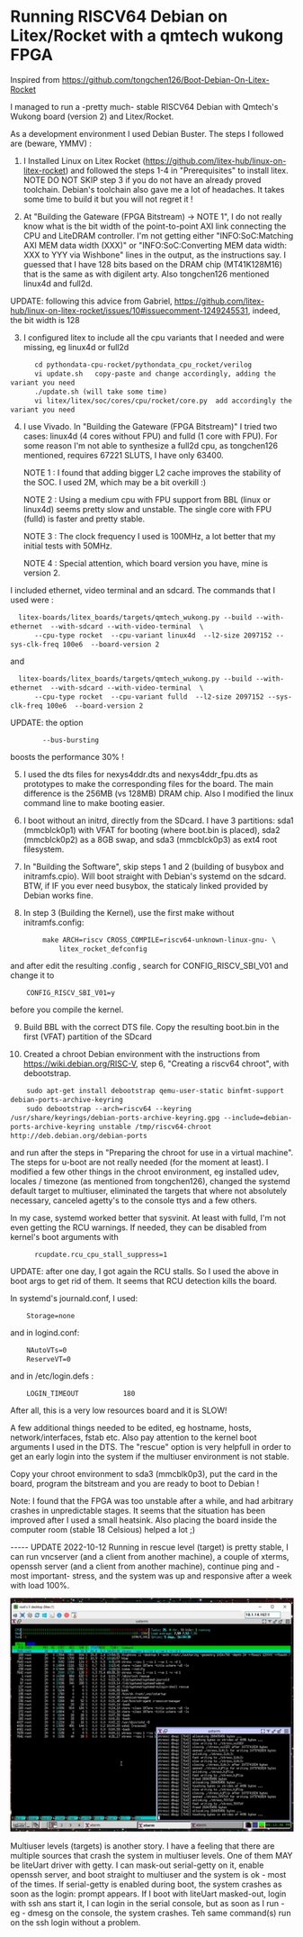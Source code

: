 # Running RISCV64 Debian on Litex/Rocket with a qmtech wukong FPGA

Inspired from https://github.com/tongchen126/Boot-Debian-On-Litex-Rocket 

I managed to run a -pretty much- stable RISCV64 Debian with Qmtech's Wukong board (version 2) and Litex/Rocket.

As a development environment I used Debian Buster. The steps I followed are (beware, YMMV) :

1) I Installed Linux on Litex Rocket (https://github.com/litex-hub/linux-on-litex-rocket) and followed the steps 1-4 in "Prerequisites" to install litex.
NOTE DO NOT SKIP step 3 if you do not have an already proved toolchain. Debian's toolchain also gave me a lot of headaches. It takes some time to build it but you will not regret it ! 

2) At "Building the Gateware (FPGA Bitstream) -> NOTE 1", I do not really know what is the bit width of the point-to-point AXI link connecting the CPU and LiteDRAM controller. 
I'm not getting either "INFO:SoC:Matching AXI MEM data width (XXX)" or "INFO:SoC:Converting MEM data width: XXX to YYY via Wishbone" lines in the output, as the instructions say. 
I guessed that I have 128 bits based on the DRAM chip (MT41K128M16) that is the same as with digilent arty. Also tongchen126 mentioned linux4d and full2d. 

UPDATE: following this advice from Gabriel, https://github.com/litex-hub/linux-on-litex-rocket/issues/10#issuecomment-1249245531, indeed, the bit width is 128 

3) I configured litex to include all the cpu variants that I needed and were missing, eg linux4d or full2d

```
      cd pythondata-cpu-rocket/pythondata_cpu_rocket/verilog
      vi update.sh   copy-paste and change accordingly, adding the variant you need
      ./update.sh (will take some time)
      vi litex/litex/soc/cores/cpu/rocket/core.py  add accordingly the variant you need
```
4) I use Vivado. In "Building the Gateware (FPGA Bitstream)" I tried two cases: linux4d (4 cores without FPU) and fulld (1 core with FPU). 
For some reason I'm not able to synthesize a full2d cpu, as tongchen126 mentioned, requires 67221 SLUTS, I have only 63400.

	NOTE 1 : I found that adding bigger L2 cache improves the stability of the SOC. I used 2M, which may be a bit overkill :) 

	NOTE 2 : Using a medium cpu with FPU support from BBL (linux or linux4d) seems pretty slow and unstable. The single core with FPU (fulld) is faster and pretty stable. 

	NOTE 3 : The clock frequency I used is 100MHz, a lot better that my initial tests with 50MHz. 

	NOTE 4 : Special attention, which board version you have, mine is version 2.

I included ethernet, video terminal and an sdcard.  The commands that I used were :
```
  litex-boards/litex_boards/targets/qmtech_wukong.py --build --with-ethernet  --with-sdcard --with-video-terminal  \
      --cpu-type rocket  --cpu-variant linux4d  --l2-size 2097152 --sys-clk-freq 100e6  --board-version 2
```
  and
```  
  litex-boards/litex_boards/targets/qmtech_wukong.py --build --with-ethernet  --with-sdcard --with-video-terminal  \
      --cpu-type rocket  --cpu-variant fulld  --l2-size 2097152 --sys-clk-freq 100e6  --board-version 2
```

UPDATE: the option  
```  
		--bus-bursting   
```  
	
boosts the performance 30%  ! 


5) I used the dts files for nexys4ddr.dts and nexys4ddr_fpu.dts as prototypes to make the corresponding files for the board. 
The main difference is the 256MB (vs 128MB) DRAM chip. Also I modified the linux command line to make booting easier.

6) I boot without an initrd, directly from the SDcard. I have 3 partitions:  sda1 (mmcblck0p1) with VFAT for booting (where boot.bin is placed), sda2 (mmcblck0p2) as a 8GB swap, and sda3 (mmcblck0p3) as ext4 root filesystem.

7) In "Building the Software", skip steps 1 and 2 (building of busybox and initramfs.cpio). Will boot straight with Debian's systemd on the sdcard. BTW, if IF you ever need busybox, the staticaly linked provided by Debian works fine.

8) In step 3 (Building the Kernel), use the first make without initramfs.config:
```
		make ARCH=riscv CROSS_COMPILE=riscv64-unknown-linux-gnu- \
			litex_rocket_defconfig 
```

and after edit the resulting .config , search for CONFIG_RISCV_SBI_V01 and change it to 
```
	CONFIG_RISCV_SBI_V01=y
```

before you compile the kernel.

9) Build BBL with the correct DTS file. Copy the resulting boot.bin in the first (VFAT) partition of the SDcard

10) Created a chroot Debian environment with the instructions from https://wiki.debian.org/RISC-V, step 6, "Creating a riscv64 chroot", with debootstrap. 
```
	sudo apt-get install debootstrap qemu-user-static binfmt-support debian-ports-archive-keyring
	sudo debootstrap --arch=riscv64 --keyring /usr/share/keyrings/debian-ports-archive-keyring.gpg --include=debian-ports-archive-keyring unstable /tmp/riscv64-chroot http://deb.debian.org/debian-ports
```

and run after the steps in "Preparing the chroot for use in a virtual machine". The steps for u-boot are not really needed (for the moment at least). I modified a few other things in the chroot environment, eg  installed udev, locales / timezone (as mentioned from tongchen126), changed the systemd default target to multiuser, eliminated the targets that where not absolutely necessary, canceled agetty's to the console ttys and a few others. 

In my case, systemd worked better that sysvinit. At least with fulld, I'm not even getting the RCU warnings. If needed, they can be disabled from kernel's boot arguments with 
```
      rcupdate.rcu_cpu_stall_suppress=1
```   

UPDATE: after one day, I got again the RCU stalls. So I used the above in boot args to get rid of them. It seems that RCU detection kills the board.


In systemd's journald.conf, I used:
```
	Storage=none
```

and in logind.conf:
```
	NAutoVTs=0
	ReserveVT=0
```

and in /etc/login.defs :
```
	LOGIN_TIMEOUT           180
```

After all, this is a very low resources board and it is SLOW! 

      
A few additional things needed to be edited, eg hostname, hosts, network/interfaces, fstab etc. Also pay attention to the kernel boot arguments I used in the DTS. The "rescue" option is very helpfull in order to get an early login into the system if the multiuser environment is not stable.

Copy your chroot environment to sda3 (mmcblk0p3), put the card in the board, program the bitstream and you are ready to boot to Debian !

Note: I found that the FPGA was too unstable after a while, and had arbitrary crashes in unpredictable stages. It seems that the situation has been improved after I used a small heatsink. Also placing the board inside the computer room (stable 18 Celsious) helped a lot ;)



----- UPDATE 2022-10-12
Running in rescue level (target) is pretty stable, I can run vncserver (and a client from another machine), a couple of xterms, openssh server (and a client from another machine), continue ping and - most important- stress, and the system was up and responsive after a week with load 100%.

![Screenshot](Clipboard02.jpg)

Multiuser levels (targets) is another story. I have a feeling that there are multiple sources that crash the system in multiuser levels.
One of them MAY be liteUart driver with getty. I can mask-out serial-getty on it, enable openssh server, and boot straight to multiuser and the system is ok - most of the times. If serial-getty is enabled during boot, the system crashes as soon as the login: prompt appears. If I boot with liteUart masked-out, login with ssh ans start it, I can login in the serial console, but as soon as I run - eg - dmesg on the console, the system crashes. Teh same command(s) run on the ssh login without a problem.



 

	
	
		
		
		
		


